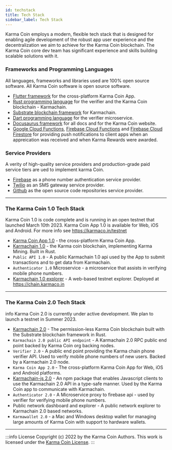 ```yaml
---
id: techstack
title: Tech Stack
sidebar_label: Tech Stack
---
```


Karma Coin employs a modern, flexible tech stack that is designed for enabling agile development of the robust app user experience and the decentralization we aim to achieve for the Karma Coin blockchain. The Karma Coin core dev team has significant experience and skills building scalable solutions with it.

### Frameworks and Programming Languages

All languages, frameworks and libraries used are 100% open source software. All Karma Coin software is open source software.

- [Flutter framework](https://flutter.dev/) for the cross-platform Karma Coin App.
- [Rust programming language](https://www.rust-lang.org/) for the verifier and the Karma Coin blockchain - Karmachain.
- [Substrate blockchain framework](https://substrate.io/) for Karmachain.
- [Dart programming language](https://dart.dev/) for the verifier microservice.
- [Docusaurus framework](https://docusaurus.io/) for all docs and for the Karma Coin website.
- [Google Cloud Functions](https://cloud.google.com/functions), [Firebase Cloud Functions](https://firebase.google.com/docs/cloud-messaging) and [Firebase Cloud Firestore](https://firebase.google.com/docs/firestore) for providing push notifications to client apps when an appreication was received and when Karma Rewards were awarded.

### Service Providers

A verity of high-quality service providers and production-grade paid service tiers are ued to implement karma Coin.

- [Firebase](https://firebase.google.com/) as a phone number authentication service provider.
- [Twilio](https://www.twilio.com/) as an SMS gateway service provider.
- [Github](https://github.com/karma-coin) as the open source code repositories service provider.

---

### The Karma Coin 1.0 Tech Stack
Karma Coin 1.0 is code complete and is running in an open testnet that launched March 10th 2023. Karma Coin App 1.0  is available for Web, iOS and Android. For more info see https://karmaco.in/testnet

- [Karma Coin App 1.0](https://github.com/karma-coin/karmacoin-app) - the cross-platform Karma Coin App.
- [Karmachain 1.0](https://github.com/karma-coin/karmacoin-server) - the Karma coin blockchain, implementing Karma Mining. Built in Rust.
- `Public API 1.0` - A public Karmachain 1.0 api used by the App to submit transactions and to get data from Karmachain.
- `Authenticator 1.0` Microservice - a microservice that assists in verifying mobile phone numbers.
- [Karmachain 1.0 explorer](https://github.com/karma-coin/karmachain-dash) - A web-based testnet explorer. Deployed at https://chain.karmaco.in

---
### The Karma Coin 2.0 Tech Stack
info Karma Coin 2.0 is currently under active development. We plan to launch a testnet in Summer 2023.

- [Karmachain 2.0](https://github.com/karma-coin/karmachain) - The permission-less Karma Coin blockchain built with the Substrate blockchain framework in Rust.
- `Karmachain 2.0 public API endpoint` - A Karmachain 2.0 RPC public end point backed by Karma Coin org backing nodes.
- `Verifier 2.0` - A public end point providing the Karma chain phone verifier API. Used to verify mobile phone numbers of new users. Backed by a Karmachain 2.0 node.
- `Karma Coin App 2.0` - The cross-platform Karma Coin App for Web, iOS and Android platforms.
- [Karmachain-js 2.0](https://github.com/karma-coin/karmachain-js) - An npm package that enables Javascript clients to use the Karmachain 2.0 API in a type-safe manner. Used by the Karma Coin app to communicate with Karmachain. 
- `Authenticator 2.0` - A Microservice proxy to firebase api - used by verifier for verifying mobile phone numbers.
- Public network dashboard and explorer - A public network explorer to Karmachain 2.0 based networks.
- `Karmawallet 2.0` - a Mac and Windows desktop wallet for managing large amounts of Karma Coin with support to hardware wallets.

---
:::info License
Copyright (c) 2022 by the Karma Coin Authors. This work is licensed under the [Karma Coin License](/docs/license).
:::
